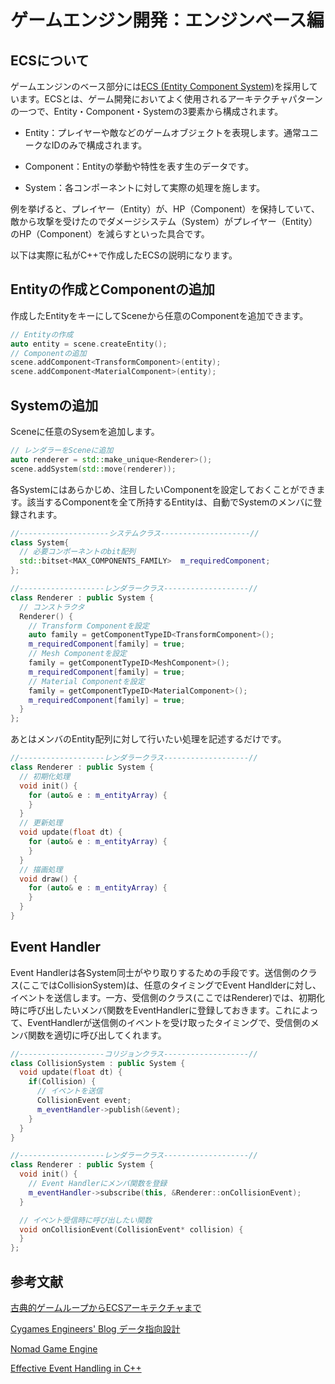 # ゲームエンジン開発：エンジンベース編
## ECSについて
ゲームエンジンのベース部分には[ECS (Entity Component System)](https://en.wikipedia.org/wiki/Entity_component_system)を採用しています。ECSとは、ゲーム開発においてよく使用されるアーキテクチャパターンの一つで、Entity・Component・Systemの3要素から構成されます。

- Entity：プレイヤーや敵などのゲームオブジェクトを表現します。通常ユニークなIDのみで構成されます。

- Component：Entityの挙動や特性を表す生のデータです。

- System：各コンポーネントに対して実際の処理を施します。

例を挙げると、プレイヤー（Entity）が、HP（Component）を保持していて、敵から攻撃を受けたのでダメージシステム（System）がプレイヤー（Entity）のHP（Component）を減らすといった具合です。

以下は実際に私がC++で作成したECSの説明になります。


## Entityの作成とComponentの追加
作成したEntityをキーにしてSceneから任意のComponentを追加できます。
```C++
// Entityの作成
auto entity = scene.createEntity();
// Componentの追加
scene.addComponent<TransformComponent>(entity);
scene.addComponent<MaterialComponent>(entity);
```


## Systemの追加
Sceneに任意のSysemを追加します。
```C++
// レンダラーをSceneに追加
auto renderer = std::make_unique<Renderer>();
scene.addSystem(std::move(renderer));
```
各Systemにはあらかじめ、注目したいComponentを設定しておくことができます。該当するComponentを全て所持するEntityは、自動でSystemのメンバに登録されます。

```C++
//--------------------システムクラス--------------------//
class System{
  // 必要コンポーネントのbit配列
  std::bitset<MAX_COMPONENTS_FAMILY>  m_requiredComponent;
};

//-------------------レンダラークラス-------------------//
class Renderer : public System {
  // コンストラクタ
  Renderer() {
    // Transform Componentを設定
    auto family = getComponentTypeID<TransformComponent>();
    m_requiredComponent[family] = true;
    // Mesh Componentを設定
    family = getComponentTypeID<MeshComponent>();
    m_requiredComponent[family] = true;
    // Material Componentを設定
    family = getComponentTypeID<MaterialComponent>();
    m_requiredComponent[family] = true;
  }
};
```

あとはメンバのEntity配列に対して行いたい処理を記述するだけです。

```C++
//-------------------レンダラークラス-------------------//
class Renderer : public System {
  // 初期化処理
  void init() {
    for (auto& e : m_entityArray) {
    }
  }
  // 更新処理
  void update(float dt) {
    for (auto& e : m_entityArray) {
    }
  }
  // 描画処理
  void draw() {
    for (auto& e : m_entityArray) {
    }
  }
}
```


## Event Handler
Event Handlerは各System同士がやり取りするための手段です。送信側のクラス(ここではCollisionSystem)は、任意のタイミングでEvent Handlderに対し、イベントを送信します。一方、受信側のクラス(ここではRenderer)では、初期化時に呼び出したいメンバ関数をEventHandlerに登録しておきます。これによって、EventHandlerが送信側のイベントを受け取ったタイミングで、受信側のメンバ関数を適切に呼び出してくれます。

```C++
//-------------------コリジョンクラス-------------------//
class CollisionSystem : public System {
  void update(float dt) {
    if(Collision) {
      // イベントを送信
      CollisionEvent event;
      m_eventHandler->publish(&event);
    }
  }
}

//-------------------レンダラークラス-------------------//
class Renderer : public System {
  void init() {
    // Event Handlerにメンバ関数を登録
    m_eventHandler->subscribe(this, &Renderer::onCollisionEvent);
  }

  // イベント受信時に呼び出したい関数
  void onCollisionEvent(CollisionEvent* collision) {
  }
};

```


## 参考文献
[古典的ゲームループからECSアーキテクチャまで](https://zenn.dev/rita0222/articles/c22a8367e31b4d5f4eeb)

[Cygames Engineers' Blog データ指向設計](https://tech.cygames.co.jp/archives/2843/)

[Nomad Game Engine](https://savas.ca/nomad)

[Effective Event Handling in C++](https://www.gamedev.net/articles/programming/general-and-gameplay-programming/effective-event-handling-in-c-r2459/)
